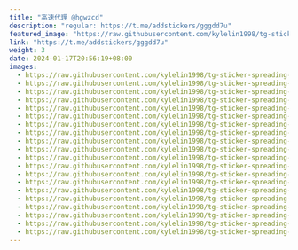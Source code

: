 ```yaml
---
title: "高速代理 @hgwzcd"
description: "regular: https://t.me/addstickers/gggdd7u"
featured_image: "https://raw.githubusercontent.com/kylelin1998/tg-sticker-spreading-worldwide-images/main/img/a9e0d4b9-0bf9-4e03-8e45-e060338d976b.jpg"
link: "https://t.me/addstickers/gggdd7u"
weight: 3
date: 2024-01-17T20:56:19+08:00
images:
  - https://raw.githubusercontent.com/kylelin1998/tg-sticker-spreading-worldwide-images/main/img/a9e0d4b9-0bf9-4e03-8e45-e060338d976b.jpg
  - https://raw.githubusercontent.com/kylelin1998/tg-sticker-spreading-worldwide-images/main/img/9b90888c-c3f0-4bfd-9ba6-f12bd5a71154.jpg
  - https://raw.githubusercontent.com/kylelin1998/tg-sticker-spreading-worldwide-images/main/img/62973b69-3e45-4bb4-8c84-144b8e0f0414.jpg
  - https://raw.githubusercontent.com/kylelin1998/tg-sticker-spreading-worldwide-images/main/img/20c6c9e9-4cd0-444b-8c6a-f126374f6305.jpg
  - https://raw.githubusercontent.com/kylelin1998/tg-sticker-spreading-worldwide-images/main/img/e7ace45b-5d7b-446e-b0ff-a9cb36db3061.jpg
  - https://raw.githubusercontent.com/kylelin1998/tg-sticker-spreading-worldwide-images/main/img/236f1198-bf47-4c74-b0f0-bb6aed9dac26.jpg
  - https://raw.githubusercontent.com/kylelin1998/tg-sticker-spreading-worldwide-images/main/img/475d3f48-0c3e-4098-abfa-f29e52a71cc7.jpg
  - https://raw.githubusercontent.com/kylelin1998/tg-sticker-spreading-worldwide-images/main/img/52b51934-d4f9-4735-85bb-2e865c4c1072.jpg
  - https://raw.githubusercontent.com/kylelin1998/tg-sticker-spreading-worldwide-images/main/img/a583da87-ec1b-45fe-aaac-066bfe7ac6b7.jpg
  - https://raw.githubusercontent.com/kylelin1998/tg-sticker-spreading-worldwide-images/main/img/5a82a88b-fe06-4dcc-a6e9-cb1071e9c8c1.jpg
  - https://raw.githubusercontent.com/kylelin1998/tg-sticker-spreading-worldwide-images/main/img/1f011526-6a52-4a4c-8af4-9d4d0464ff25.jpg
  - https://raw.githubusercontent.com/kylelin1998/tg-sticker-spreading-worldwide-images/main/img/f688452c-3121-41ed-a9bf-d8cfe6e917cf.jpg
  - https://raw.githubusercontent.com/kylelin1998/tg-sticker-spreading-worldwide-images/main/img/b8078108-4c59-49c8-a9c9-d5b77d98941d.jpg
  - https://raw.githubusercontent.com/kylelin1998/tg-sticker-spreading-worldwide-images/main/img/d3a40d83-46f4-4c1c-aa42-8b652fe965ca.jpg
  - https://raw.githubusercontent.com/kylelin1998/tg-sticker-spreading-worldwide-images/main/img/312f91aa-e6eb-43e2-a54b-1b4a17fcf6ec.jpg
  - https://raw.githubusercontent.com/kylelin1998/tg-sticker-spreading-worldwide-images/main/img/92bbe7e7-8bbc-4598-98cd-2273e3d66236.jpg
  - https://raw.githubusercontent.com/kylelin1998/tg-sticker-spreading-worldwide-images/main/img/a4d49d1b-47e9-4e81-9ce0-6928ef16c6bb.jpg
  - https://raw.githubusercontent.com/kylelin1998/tg-sticker-spreading-worldwide-images/main/img/9d6ea418-6915-4071-8b87-f2d9f6309068.jpg
  - https://raw.githubusercontent.com/kylelin1998/tg-sticker-spreading-worldwide-images/main/img/fb23446e-48f0-4363-841f-b726e6a7395c.jpg
  - https://raw.githubusercontent.com/kylelin1998/tg-sticker-spreading-worldwide-images/main/img/01926949-e2e8-441a-9948-1f700655d626.jpg
---
```

